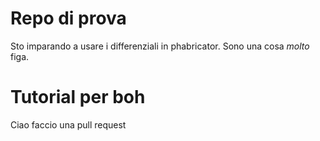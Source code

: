 # Repo di prova

Sto imparando a usare i differenziali in phabricator.
Sono una cosa *molto* figa.

# Tutorial per boh

Ciao faccio una pull request 
